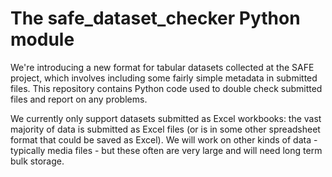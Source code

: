 # The safe_dataset_checker Python module

We're introducing a new format for tabular datasets collected at the SAFE project, which
involves including some fairly simple metadata in submitted files. This repository contains
Python code used to double check submitted files and report on any problems.

We currently only support datasets submitted as Excel workbooks: the vast majority of data
is submitted as Excel files (or is in some other spreadsheet format that could be saved
as Excel). We will work on other kinds of data - typically media files - but these often
are very large and will need long term bulk storage.
